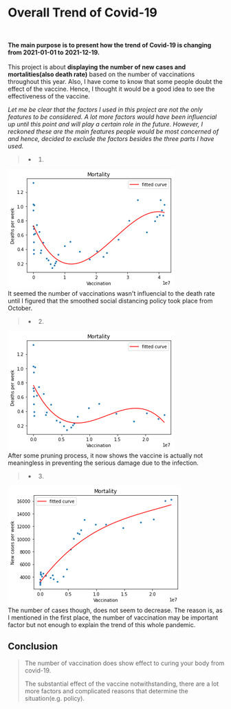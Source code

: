 # Overall Trend of Covid-19 
<br>

**The main purpose is to present how the trend of Covid-19 is changing from 2021-01-01 to 2021-12-19.** 
<br><br>
This project is about **displaying the number of new cases and mortalities(also death rate)** based on the number of vaccinations throughout this year. Also, I have come to know that some people doubt the effect of the vaccine. Hence, I thought it would be a good idea to see the effectiveness of the vaccine.  
  
*Let me be clear that the factors I used in this project are not the only features to be considered. A lot more factors would have been influencial up until this point and will play a certain role in the future. However, I reckoned these are the main features people would be most concerned of and hence, decided to exclude the factors besides the three parts I have used.*  
  
> - 1. 
![alt text](vaccination-deaths.png)<br>
It seemed the number of vaccinations wasn't influencial to the death rate until I figured that the smoothed social distancing policy took place from October.

> - 2. 
![alt text](vaccination-death_2.png)<br>
After some pruning process, it now shows the vaccine is actually not meaningless in preventing the serious damage due to the infection.

> - 3.
![alt text](vaccination-cases.png)<br>
The number of cases though, does not seem to decrease. The reason is, as I mentioned in the first place, the number of vaccination may be important factor but not enough to explain the trend of this whole pandemic.

## Conclusion

> The number of vaccination does show effect to curing your body from covid-19. 
> 
> The substantial effect of the vaccine notwithstanding, there are a lot more factors and complicated reasons that determine the situation(e.g. policy).